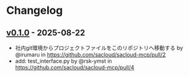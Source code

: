 # Changelog

## [v0.1.0](https://github.com/sacloud/sacloud-mcp/commits/v0.1.0) - 2025-08-22
- 社内git環境からプロジェクトファイルをこのリポジトリへ移動する by @irumaru in https://github.com/sacloud/sacloud-mcp/pull/2
- add: test_interface.py by @rsk-ymst in https://github.com/sacloud/sacloud-mcp/pull/4
